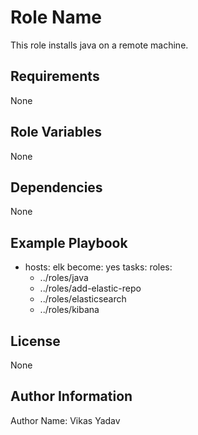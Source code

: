 Role Name
=========

This role installs java on a remote machine. 

Requirements
------------
None

Role Variables
--------------
None

Dependencies
------------
None

Example Playbook
----------------

 - hosts: elk
   become: yes
   tasks:
   roles:
   - ../roles/java
   - ../roles/add-elastic-repo
   - ../roles/elasticsearch
   - ../roles/kibana
 

License
-------

None


Author Information
------------------

Author Name: Vikas Yadav